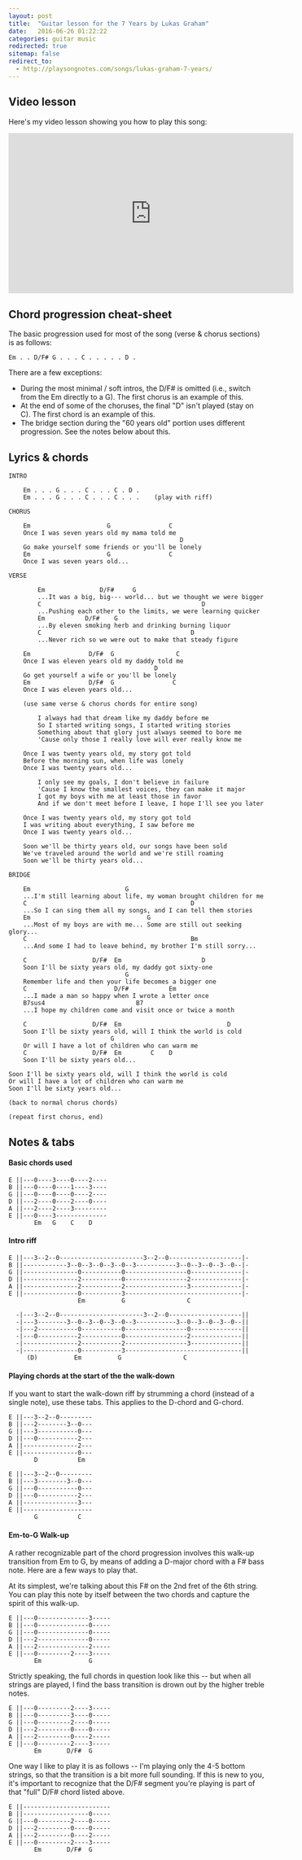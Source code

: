 ```yaml
---
layout: post
title:  "Guitar lesson for the 7 Years by Lukas Graham"
date:   2016-06-26 01:22:22
categories: guitar music
redirected: true
sitemap: false
redirect_to:
  - http://playsongnotes.com/songs/lukas-graham-7-years/
---
```


## Video lesson

Here's my video lesson showing you how to play this song:
<iframe width="560" height="315" src="https://www.youtube.com/embed/4L28ORWMSyw" frameborder="0" allowfullscreen></iframe>

## Chord progression cheat-sheet

The basic progression used for most of the song (verse & chorus sections) is as follows:

    Em . . D/F# G . . . C . . . . . D .

There are a few exceptions:

- During the most minimal / soft intros, the D/F# is omitted (i.e., switch from the Em directly to a G). The first chorus is an example of this.
- At the end of some of the choruses, the final "D" isn't played (stay on C). The first chord is an example of this.
- The bridge section during the "60 years old" portion uses different progression. See the notes below about this.

## Lyrics & chords

    INTRO

        Em . . . G . . . C . . . C . D .
        Em . . . G . . . C . . . C . . .    (play with riff)

    CHORUS

        Em                     G                C
        Once I was seven years old my mama told me
                                                   D
        Go make yourself some friends or you'll be lonely
        Em                     G                C     
        Once I was seven years old...

    VERSE

            Em               D/F#     G
            ...It was a big, big--- world... but we thought we were bigger
            C                                            D
            ...Pushing each other to the limits, we were learning quicker
            Em           D/F#    G
            ...By eleven smoking herb and drinking burning liquor
            C                                         D
            ...Never rich so we were out to make that steady figure

        Em                D/F#  G                 C
        Once I was eleven years old my daddy told me
                                            D
        Go get yourself a wife or you'll be lonely
        Em                D/F#  G                C   
        Once I was eleven years old...

        (use same verse & chorus chords for entire song)

            I always had that dream like my daddy before me
            So I started writing songs, I started writing stories
            Something about that glory just always seemed to bore me
            'Cause only those I really love will ever really know me

        Once I was twenty years old, my story got told
        Before the morning sun, when life was lonely
        Once I was twenty years old...

            I only see my goals, I don't believe in failure
            'Cause I know the smallest voices, they can make it major
            I got my boys with me at least those in favor
            And if we don't meet before I leave, I hope I'll see you later

        Once I was twenty years old, my story got told
        I was writing about everything, I saw before me
        Once I was twenty years old...

        Soon we'll be thirty years old, our songs have been sold
        We've traveled around the world and we're still roaming
        Soon we'll be thirty years old...

    BRIDGE

        Em                          G
        ...I'm still learning about life, my woman brought children for me
        C                                             D
        ...So I can sing them all my songs, and I can tell them stories
        Em                                G
        ...Most of my boys are with me... Some are still out seeking glory...
        C                                             Bm
        ...And some I had to leave behind, my brother I'm still sorry...

        C                  D/F#  Em                      D
        Soon I'll be sixty years old, my daddy got sixty-one
                                    G
        Remember life and then your life becomes a bigger one
        C                        D/F#           Em
        ...I made a man so happy when I wrote a letter once
        B7sus4                         B7
        ...I hope my children come and visit once or twice a month

        C                  D/F#  Em                             D
        Soon I'll be sixty years old, will I think the world is cold
                                G
        Or will I have a lot of children who can warm me
        C                  D/F#  Em        C    D
        Soon I'll be sixty years old...

    Soon I'll be sixty years old, will I think the world is cold
    Or will I have a lot of children who can warm me
    Soon I'll be sixty years old...

    (back to normal chorus chords)

    (repeat first chorus, end)

## Notes & tabs

#### Basic chords used

    E ||---0----3----0----2----
    B ||---0----0----1----3----
    G ||---0----0----0----2----
    D ||---2----0----2----0----
    A ||---2----2----3---------
    E ||---0----3--------------
           Em   G    C    D

#### Intro riff

    E ||---3--2--0-----------------------3--2--0--------------------|-
    B ||------------3--0--3--0--3--0--3-----------3--0--3--0--3--0--|-
    G ||---------------0-----------0-----------------0--------------|-
    D ||---------------2-----------0-----------------2--------------|-
    A ||---------------2-----------2-----------------3--------------|-
    E ||---------------0-----------3--------------------------------|-
                       Em          G                 C

      -|---3--2--0-----------------------3--2--0--------------------||
      -|---3--------3--0--3--0--3--0--3-----------3--0--3--0--3--0--||
      -|---2-----------0-----------0-----------------0--------------||
      -|---0-----------2-----------0-----------------2--------------||
      -|---------------2-----------2-----------------3--------------||
      -|---------------0-----------3--------------------------------||
         (D)          Em          G                 C



#### Playing chords at the start of the the walk-down

If you want to start the walk-down riff by strumming a chord (instead of a single note), use these tabs. This applies to the D-chord and G-chord.

    E ||---3--2--0---------
    B ||---2--------3--0---
    G ||---3-----------0---
    D ||---0-----------2---
    A ||---------------2---
    E ||---------------0---
           D           Em

    E ||---3--2--0---------
    B ||---3--------3--0---
    G ||---0-----------0---
    D ||---0-----------2---
    A ||---------------3---
    E ||-------------------
           G           C

#### Em-to-G Walk-up

A rather recognizable part of the chord progression involves this walk-up transition from Em to G, by means of adding a D-major chord with a F# bass note. Here are a few ways to play that.

At its simplest, we're talking about this F# on the 2nd fret of the 6th string. You can play this note by itself between the two chords and capture the spirit of this walk-up.

    E ||---0--------------3-----
    B ||---0--------------0-----
    G ||---0--------------0-----
    D ||---2--------------0-----
    A ||---2--------------2-----
    E ||---0---------2----3-----
           Em             G

Strictly speaking, the full chords in question look like this -- but when all strings are played, I find the bass transition is drown out by the higher treble notes.

    E ||---0---------2----3-----
    B ||---0---------3----0-----
    G ||---0---------2----0-----
    D ||---2---------0----0-----
    A ||---2---------0----2-----
    E ||---0---------2----3-----
           Em       D/F#  G

One way I like to play it is as follows -- I'm playing only the 4-5 bottom strings, so that the transition is a bit more full sounding. If this is new to you, it's important to recognize that the D/F# segment you're playing is part of that "full" D/F# chord listed above.

    E ||------------------------
    B ||------------------0-----
    G ||---0---------2----0-----
    D ||---2---------0----0-----
    A ||---2---------0----2-----
    E ||---0---------2----3-----
           Em       D/F#  G
